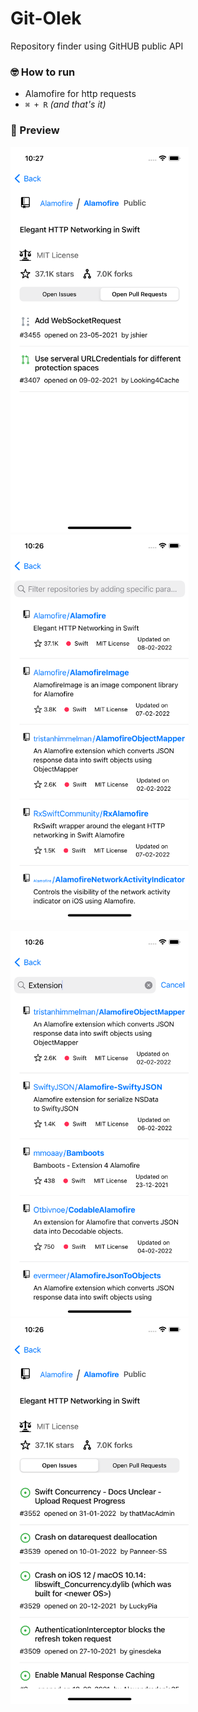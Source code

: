 # Git-Olek
Repository finder using GitHUB public API


### 🤓 How to run
- Alamofire for http requests 
- `⌘ + R` *(and that's it)*

### 📱 Preview

<img src="Screenshots/mainscreen.png" width="285" height="617">   <img src="Screenshots/listrepos.png" width="285" height="617"> 

<img src="Screenshots/filter.png" width="285" height="617">   <img src="Screenshots/repoDetails.png" width="285" height="617">

